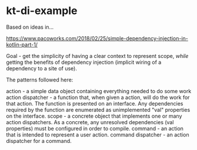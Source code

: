 # kt-di-example

Based on ideas in...

https://www.pacoworks.com/2018/02/25/simple-dependency-injection-in-kotlin-part-1/


Goal - get the simplicity of having a clear context to represent scope, *while* getting the benefits of dependency injection (implicit wiring of a dependency to a site of use).


The patterns followed here:

  action - a simple data object containing everything needed to do some work
  action dispatcher - a function that, when given a action, will do the work for that action. The function is presented on an interface. Any dependencies required by the function are enumerated as unimplemented "val" properties on the interface.
  scope - a concrete object that implements one or many action dispatchers. As a concrete, any unresolved dependencies (val properties) must be configured in order to compile.
  command - an action that is intended to represent a user action.
  command dispatcher - an action dispatcher for a command.
